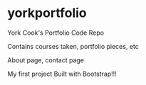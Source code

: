 # yorkportfolio

York Cook's Portfolio Code Repo

Contains courses taken, portfolio pieces, etc

About page, contact page

My first project Built with Bootstrap!!!
